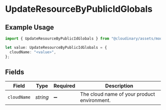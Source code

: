 # UpdateResourceByPublicIdGlobals

## Example Usage

```typescript
import { UpdateResourceByPublicIdGlobals } from "@cloudinary/assets/models/operations";

let value: UpdateResourceByPublicIdGlobals = {
  cloudName: "<value>",
};
```

## Fields

| Field                                       | Type                                        | Required                                    | Description                                 |
| ------------------------------------------- | ------------------------------------------- | ------------------------------------------- | ------------------------------------------- |
| `cloudName`                                 | *string*                                    | :heavy_minus_sign:                          | The cloud name of your product environment. |
